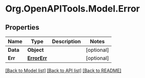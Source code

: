 
# Org.OpenAPITools.Model.Error

## Properties

Name | Type | Description | Notes
------------ | ------------- | ------------- | -------------
**Data** | **Object** |  | [optional] 
**Err** | [**ErrorErr**](ErrorErr.md) |  | [optional] 

[[Back to Model list]](../README.md#documentation-for-models)
[[Back to API list]](../README.md#documentation-for-api-endpoints)
[[Back to README]](../README.md)

